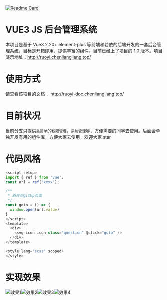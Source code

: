 [![Readme Card](https://github-readme-stats.vercel.app/api/pin/?username=cll123456&repo=rouyi-cloud-vue3)](https://github.com/anuraghazra/github-readme-stats)

# VUE3 JS 后台管理系统

本项目是基于 Vue3.2.20+ element-plus 等前端和若依的后端开发的一套后台管理系统，目标是开箱即用、提供丰富的组件。目前已经上了项目的 1.0 版本。项目演示地址：http://ruoyi.chenliangliang.top/

# 使用方式

请查看该项目的文档： http://ruoyi-doc.chenliangliang.top/

# 目前状况

当前分支只提供`最简单`的`权限管理`，`系统管理`等，方便需要的同学去使用。后面会单独开发有用的组件库，方便大家去使用，欢迎大家 star

# 代码风格

```js
<script setup>
import { ref } from 'vue';
const url = ref('xxxx');

/**
 * 跳转到gitUp页面
 */
const goto = () => {
  window.open(url.value)
}
</script>
<template>
  <div>
    <svg-icon icon-class="question" @click="goto" />
  </div>
</template>

<style lang='scss' scoped>
</style>
```

# 实现效果

![效果1](https://p3-juejin.byteimg.com/tos-cn-i-k3u1fbpfcp/bc1d6b27786d4c2488e2ac906213c3dc~tplv-k3u1fbpfcp-watermark.awebp)![效果2](http://ruoyi-doc.chenliangliang.top/assets/pic2.7cba0db8.png)![效果3](http://ruoyi-doc.chenliangliang.top/assets/pic3.5f0b6e9d.png)![效果4](http://ruoyi-doc.chenliangliang.top/assets/pic4.382d40d4.png)
